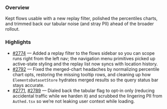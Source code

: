 ### Overview
Kept flows usable with a new replay filter, polished the percentiles charts, and trimmed back our tabular noise (and stray PII) ahead of the broader rollout.

### Highlights
- [#2774](https://github.com/axiomhq/app/pull/2774) — Added a replay filter to the flows sidebar so you can scope runs right from the left nav; the navigation menu primitives picked up active-state styling and the replay list now syncs with location history.
- [#2792](https://github.com/axiomhq/app/pull/2792) — Fixed the merged-chart headaches by normalizing percentile chart opts, restoring the missing tooltip rows, and cleaning up how `ElementsDatasetStore` hydrates merged results so the query status bar stays accurate.
- [#2771](https://github.com/axiomhq/app/pull/2771), [#2789](https://github.com/axiomhq/app/pull/2789) — Dialed back the tabular flag to opt-in only (reducing accidental traffic while we harden it) and scrubbed the lingering PII from `Authed.tsx` so we’re not leaking user context while loading.
